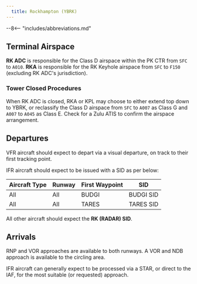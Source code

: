 ```yaml
---
  title: Rockhampton (YBRK)
---
```


--8<-- "includes/abbreviations.md"

## Terminal Airspace
**RΚ ADC** is responsible for the Class D airspace within the ΡΚ CTR from `SFC` to `A010`. **RΚΑ** is responsible for the RK Keyhole airspace from `SFC` to `F150` (excluding RK ADC's jurisdiction).

### Tower Closed Procedures
When RK ADC is closed, RKA or KPL may choose to either extend top down to YBRK, or reclassify the Class D airspace from `SFC` to `A007` as Class G and `A007` to `A045` as Class E. Check for a Zulu ATIS to confirm the airspace arrangement.

## Departures
VFR aircraft should expect to depart via a visual departure, on track to their first tracking point.

IFR aircraft should expect to be issued with a SID as per below:

| Aircraft Type | Runway | First Waypoint | SID |
| --- | --- | --- | --- |
| All | All | BUDGI | BUDGI SID |
| All | All | TARES | TARES SID |

All other aircraft should expect the **RK (RADAR) SID**.

## Arrivals
RNP and VOR approaches are available to both runways. A VOR and NDB approach is available to the circling area.

IFR aircraft can generally expect to be processed via a STAR, or direct to the IAF, for the most suitable (or requested) approach.